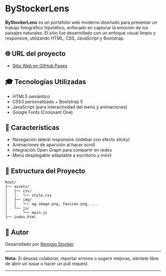 # ByStockerLens

**ByStockerLens** es un portafolio web moderno diseñado para presentar un trabajo fotográfico hipotético, enfocado en capturar la emoción de los paisajes naturales. El sitio fue desarrollado con un enfoque visual limpio y responsive, utilizando HTML, CSS, JavaScript y Bootstrap.

## 🌐 URL del proyecto

* [Sitio Web en GitHub Pages](https://remigio96.github.io/ByStockerLens)

## 🎓 Tecnologías Utilizadas

* HTML5 semántico
* CSS3 personalizado + Bootstrap 5
* JavaScript (para interactividad del menú y animaciones)
* Google Fonts (Croissant One)

## 🚀 Características

* Navegación lateral responsive (sidebar con efecto sticky)
* Animaciones de aparición al hacer scroll
* Integración Open Graph para compartir en redes
* Menú desplegable adaptable a escritorio y móvil

## 📝 Estructura del Proyecto

```
Root/
├── assets/
│   ├── css/
│   │   └── style.css
│   ├── img/
│   │   └── og-image.png, favicon.png, ...
│   └── js/
│       └── main.js
├── index.html
```


## 🌟 Autor

Desarrollado por [Remigio Stocker](https://github.com/Remigio96)

---

**Nota:** Si deseas colaborar, reportar errores o sugerir mejoras, siéntete libre de abrir un issue o hacer un pull request.

---
